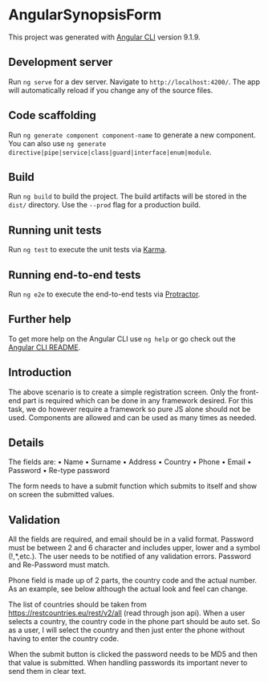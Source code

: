 # AngularSynopsisForm

This project was generated with [Angular CLI](https://github.com/angular/angular-cli) version 9.1.9.

## Development server

Run `ng serve` for a dev server. Navigate to `http://localhost:4200/`. The app will automatically reload if you change any of the source files.

## Code scaffolding

Run `ng generate component component-name` to generate a new component. You can also use `ng generate directive|pipe|service|class|guard|interface|enum|module`.

## Build

Run `ng build` to build the project. The build artifacts will be stored in the `dist/` directory. Use the `--prod` flag for a production build.

## Running unit tests

Run `ng test` to execute the unit tests via [Karma](https://karma-runner.github.io).

## Running end-to-end tests

Run `ng e2e` to execute the end-to-end tests via [Protractor](http://www.protractortest.org/).

## Further help

To get more help on the Angular CLI use `ng help` or go check out the [Angular CLI README](https://github.com/angular/angular-cli/blob/master/README.md).



## Introduction
The above scenario is to create a simple registration screen. Only the front-end part is required
which can be done in any framework desired. For this task, we do however require a framework so
pure JS alone should not be used. Components are allowed and can be used as many times as
needed.

## Details
The fields are:
• Name
• Surname
• Address
• Country
• Phone
• Email
• Password
• Re-type password

The form needs to have a submit function which submits to itself and show on screen the submitted
values.

## Validation

All the fields are required, and email should be in a valid format. Password must be between 2 and 6
character and includes upper, lower and a symbol (!,*,etc.). The user needs to be notified of any
validation errors. Password and Re-Password must match.

Phone field is made up of 2 parts, the country code and the actual number. As an example, see
below although the actual look and feel can change.

The list of countries should be taken from https://restcountries.eu/rest/v2/all (read through json
api). When a user selects a country, the country code in the phone part should be auto set. So as a 
user, I will select the country and then just enter the phone without having to enter the country
code.

When the submit button is clicked the password needs to be MD5 and then that value is submitted.
When handling passwords its important never to send them in clear text. 
